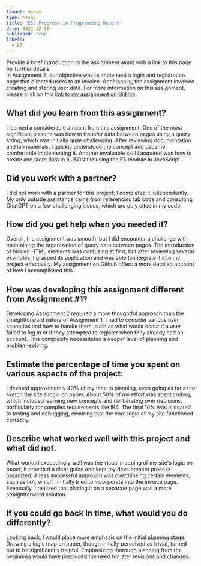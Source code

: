 ```yaml
---
layout: essay
type: essay
title: "E5: Progress in Programming Report"
date: 2023-12-08
published: true
labels:
  - E5
---
```


Provide a brief introduction to the assignment along with a link to this page for further details:  
In Assignment 2, our objective was to implement a login and registration page that directed users to an invoice. Additionally, the assignment involved creating and storing user data. For more information on this assignment, please click on this [link to my assignment on GitHub](https://github.com/scottg997/ITM352_F23_repo/tree/main/Garland_Scott_Assignment2).

## What did you learn from this assignment?
I learned a considerable amount from this assignment. One of the most significant lessons was how to transfer data between pages using a query string, which was initially quite challenging. After reviewing documentation and lab materials, I quickly understood the concept and became comfortable implementing it. Another invaluable skill I acquired was how to create and store data in a JSON file using the FS module in JavaScript.

## Did you work with a partner?
I did not work with a partner for this project; I completed it independently. My only outside assistance came from referencing lab code and consulting ChatGPT on a few challenging issues, which are duly cited in my code.

## How did you get help when you needed it?
Overall, the assignment was smooth, but I did encounter a challenge with maintaining the organization of query data between pages. The introduction of hidden HTML elements was confusing at first, but after reviewing several examples, I grasped its application and was able to integrate it into my project effectively. My assignment on Github offers a more detailed account of how I accomplished this.

## How was developing this assignment different from Assignment #1?
Developing Assignment 2 required a more thoughtful approach than the straightforward nature of Assignment 1. I had to consider various user scenarios and how to handle them, such as what would occur if a user failed to log in or if they attempted to register when they already had an account. This complexity necessitated a deeper level of planning and problem-solving.

## Estimate the percentage of time you spent on various aspects of the project:
I devoted approximately 40% of my time to planning, even going as far as to sketch the site's logic on paper. About 50% of my effort was spent coding, which included learning new concepts and deliberating over decisions, particularly for complex requirements like IR4. The final 10% was allocated to testing and debugging, ensuring that the core logic of my site functioned correctly.

## Describe what worked well with this project and what did not.
What worked exceedingly well was the visual mapping of my site's logic on paper; it provided a clear guide and kept my development process organized. A less successful approach was overthinking certain elements, such as IR4, which I initially tried to incorporate into the invoice page. Eventually, I realized that placing it on a separate page was a more straightforward solution.

## If you could go back in time, what would you do differently?
Looking back, I would place more emphasis on the initial planning stage. Drawing a logic map on paper, though initially perceived as trivial, turned out to be significantly helpful. Emphasizing thorough planning from the beginning would have precluded the need for later revisions and changes.
